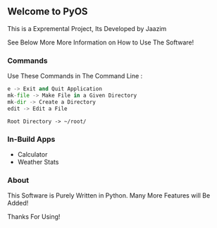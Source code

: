## Welcome to PyOS

This is a Expremental Project, Its Developed by Jaazim

See Below More More Information on How to Use The Software!

### Commands

Use These Commands in The Command Line :

```python
e -> Exit and Quit Application
mk-file -> Make File in a Given Directory
mk-dir -> Create a Directory
edit -> Edit a File 
```
`Root Directory -> ~/root/`

### In-Build Apps
- Calculator
- Weather Stats

### About

This Software is Purely Written in Python. Many More Features will Be Added!    

Thanks For Using!
